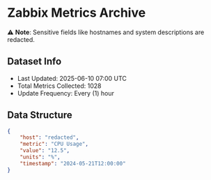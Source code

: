 # Zabbix Metrics Archive

⚠️ **Note**: Sensitive fields like hostnames and system descriptions are redacted.

## Dataset Info
- Last Updated: 2025-06-10 07:00 UTC
- Total Metrics Collected: 1028
- Update Frequency: Every (1) hour

## Data Structure
```json
{
    "host": "redacted",
    "metric": "CPU Usage",
    "value": "12.5",
    "units": "%",
    "timestamp": "2024-05-21T12:00:00"
}
```
